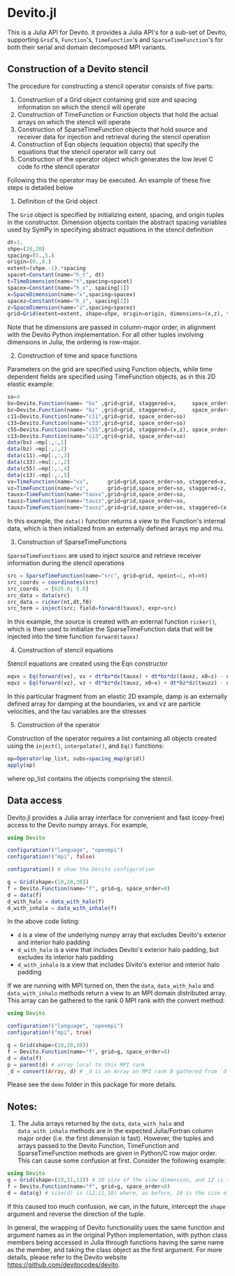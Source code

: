 # Devito.jl

This is a Julia API for Devito.  it provides a Julia API's for a sub-set of Devito,
supporting `Grid`'s, `Function`'s, `TimeFunction`'s and `SparseTimeFunction`'s for both their
serial and domain decomposed MPI variants.

## Construction of a Devito stencil
The procedure for constructing a stencil operator consists of five parts:

1. Construction of a Grid object containing grid size and spacing information on which the stencil will operate
2. Construction of TimeFunction or Function objects that hold the actual arrays on which the stencil will operate
3. Construction of SparseTimeFunction objects that hold source and receiver data for injection and retrieval during the stencil operation
4. Construction of Eqn objects (equation objects) that specify the equations that the stencil operator will carry out
5. Construction of the operator object which generates the low level C code fo rthe stencil operator

Following this the operator may be executed. An example of these five steps is detailed below

1. Definition of the Grid object

The `Grid` object is specified by initializing extent, spacing, and origin tuples in the constructor. Dimension objects contain the 
abstract spacing variables used by SymPy in specifying abstract equations in the stencil definition

```julia
dt=1.
shpe=(20,20)
spacing=(5.,5.)
origin=(0.,0.)
extent=(shpe.-1).*spacing
spacet=Constant(name="h_t", dt) 
t=TimeDimension(name="t",spacing=spacet)
spacex=Constant(name="h_x", spacing[1]) 
x=SpaceDimension(name="x",spacing=spacex)
spacez=Constant(name="h_z", spacing[2])
z=SpaceDimension(name="z",spacing=spacez)
grid=Grid(extent=extent, shape=shpe, origin=origin, dimensions=(x,z), time_dimension=t)
```

Note that he dimensions are passed in column-major order, in alignment with the Devito Python implementation. For all other tuples involving dimensions in Julia, the ordering is row-major.

2. Construction of time and space functions

Parameters on the grid are specified using Function objects, while time dependent fields are specified using TimeFunction objects, 
as in this 2D elastic example:

```julia
so=4
bx=Devito.Function(name= "bx" ,grid=grid, staggered=x,     space_order=so)
bz=Devito.Function(name= "bz" ,grid=grid, staggered=z,     space_order=so)
c11=Devito.Function(name="c11",grid=grid, space_order=so)
c33=Devito.Function(name="c33",grid=grid, space_order=so)
c55=Devito.Function(name="c55",grid=grid, staggered=(x,z), space_order=so)
c13=Devito.Function(name="c13",grid=grid, space_order=so)
data(bx).=mp[:,:,1]
data(bz).=mp[:,:,2]
data(c11).=mp[:,:,3]
data(c33).=mu[:,:,2]
data(c55).=mp[:,:,4]
data(c13).=mp[:,:,5]
vx=TimeFunction(name="vx",      grid=grid,space_order=so, staggered=x, time_order=1)
vz=TimeFunction(name="vz",      grid=grid,space_order=so, staggered=z, time_order=1)
tauxx=TimeFunction(name="tauxx",grid=grid,space_order=so,                  time_order=1)
tauzz=TimeFunction(name="tauzz",grid=grid,space_order=so,                  time_order=1)
tauxz=TimeFunction(name="tauxz",grid=grid,space_order=so, staggered=(x,z), time_order=1)
```
  
In this example, the `data()` function returns a view to the Function's internal data, which is then initialized from an externally defined arrays mp and mu.

3. Construction of  SparseTimeFunctions

`SparseTimeFunctions` are used to inject source and retrieve receiver information during the stencil operations

```julia
src = SparseTimeFunction(name="src", grid=grid, npoint=1, nt=nt)
src_coords = coordinates(src)
src_coords .= [625.0; 5.0]
src_data = data(src)
src_data.= ricker(nt,dt,f0)
src_term = inject(src; field=forward(tauxx), expr=src)
```

In this example, the source is created with an external function `ricker()`, which is then used to initialize the SparseTimeFunction data that will be injected into the
time function `forward(tauxx)`

4. Construction of  stencil equations

Stencil equations are created using the Eqn constructor 

```julia
eqvx = Eq(forward(vx), vx + dt*bx*dx(tauxx) + dt*bx*dz(tauxz, x0=z) - dt*damp*vx)
eqvz = Eq(forward(vz), vz + dt*bz*dx(tauxz, x0=x) + dt*bz*dz(tauzz) - dt*damp*vz)
```

In this particular fragment from an elastic 2D example, damp is an externally defined array for damping at the boundaries, vx and vz are particle velocities, and the tau variables are the stresses 

5. Construction of the operator

Construction of the operator requires a list containing all objects created using the `inject()`, `interpolate()`, and `Eq()` functions:

```julia
op=Operator(op_list, subs=spacing_map(grid))
apply(op)
```

where op_list contains the objects comprising the stencil.

## Data access
Devito.jl provides a Julia array interface for convenient and fast (copy-free) access to
the Devito numpy arrays.  For example,

```julia
using Devito

configuration!("language", "openmpi")
configuration!("mpi", false)

configuration() # show the Devito configuration

g = Grid(shape=(10,20,30))
f = Devito.Function(name="f", grid=g, space_order=8)
d = data(f)
d_with_halo = data_with_halo(f)
d_with_inhalo = data_with_inhalo(f)
```

In the above code listing:
* `d` is a view of the underlying numpy array that excludes Devito's exterior and interior halo padding
* `d_with_halo` is a view that includes Devito's exterior halo padding, but excludes its interior halo padding
* `d_with_inhalo` is a view that includes Divito's exterior and interior halo padding

If we are running with MPI turned on, then the `data`, `data_with_halo` and `data_with_inhalo` methods return
a view to an MPI domain distributed array.  This array can be gathered to the rank 0 MPI rank with the convert
method:
```julia
using Devito

configuration!("language", "openmpi")
configuration!("mpi", true)

g = Grid(shape=(10,20,30))
f = Devito.Function(name="f", grid=g, space_order=8)
d = data(f)
p = parent(d) # array local to this MPI rank
_d = convert(Array, d) # _d is an Array on MPI rank 0 gathered from `d` which is decomposed accross all MPI ranks
```

Please see the `demo` folder in this package for more details.

## Notes:
1. The Julia arrays returned by the `data`, `data_with_halo` and `data_with_inhalo` methods
are in the expected Julia/Fortran column major order (i.e. the first dimension is fast).
However, the tuples and arrays passed to the Devito Function, TimeFunction and SparseTimeFunction
methods are given in Python/C row major order.  This can cause some confusion at first.  Consider
the following example:

```julia
using Devito
g = Grid(shape=(10,11,12)) # 10 size of the slow dimension, and 12 is the size of the fast dimension.
f = Devito.Function(name="f", grid=g, space_order=8)
d = data(g) # size(d) is (12,11,10) where, as before, 10 is the size of the slow dimension, and 12 is the size of the fast dimension
```

If this caused too much confusion, we can, in the future, intercept the `shape` argument and reverse the direction of the tuple.

In general, the wrapping of Devito functionality uses the same function and argument names as in the original Python implementation, with 
python class members being accessed in Julia through functions having the same name as the member, and taking the class object as the first argument.
For more details, please refer to the Devito website https://github.com/devitocodes/devito.


